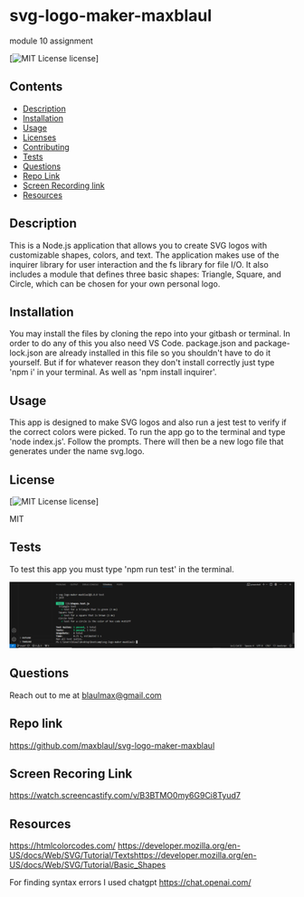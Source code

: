 # svg-logo-maker-maxblaul
module 10 assignment

  [![MIT License license](https://img.shields.io/badge/license-$%7Blicense%7D-blue.svg)]

  ## Contents
  * [Description](#Description)
  * [Installation](#installation)
  * [Usage](#usage)
  * [Licenses](#licenses)
  * [Contributing](#contributing)
  * [Tests](#tests)
  * [Questions](#questions)
  * [Repo Link](#repolink)
  * [Screen Recording link](#screenrecording)
  * [Resources](#resources)

## Description 

This is a Node.js application that allows you to create SVG logos with customizable shapes, colors, and text. The application makes use of the inquirer library for user interaction and the fs library for file I/O. It also includes a module that defines three basic shapes: Triangle, Square, and Circle, which can be chosen for your own personal logo.

## Installation

You may install the files by cloning the repo into your gitbash or terminal. In order to do any of this you also need VS Code. package.json and package-lock.json are already installed in this file so you shouldn't have to do it yourself. But if for whatever reason they don't install correctly just type 'npm i' in your terminal. As well as 'npm install inquirer'.

## Usage 

This app is designed to make SVG logos and also run a jest test to verify if the correct colors were picked. To run the app go to the terminal and type 'node index.js'. Follow the prompts. There will then be a new logo file that generates under the name svg.logo.

## License

  [![MIT License license](https://img.shields.io/badge/license-$%7Blicense%7D-blue.svg)]

  MIT

## Tests

To test this app you must type 'npm run test' in the terminal.

![Test screenshot](<jest test.png>)

## Questions 

Reach out to me at blaulmax@gmail.com

## Repo link

https://github.com/maxblaul/svg-logo-maker-maxblaul


## Screen Recoring Link

https://watch.screencastify.com/v/B3BTMO0my6G9Ci8Tyud7

## Resources

https://htmlcolorcodes.com/
https://developer.mozilla.org/en-US/docs/Web/SVG/Tutorial/Textshttps://developer.mozilla.org/en-US/docs/Web/SVG/Tutorial/Basic_Shapes

For finding syntax errors I used chatgpt
https://chat.openai.com/